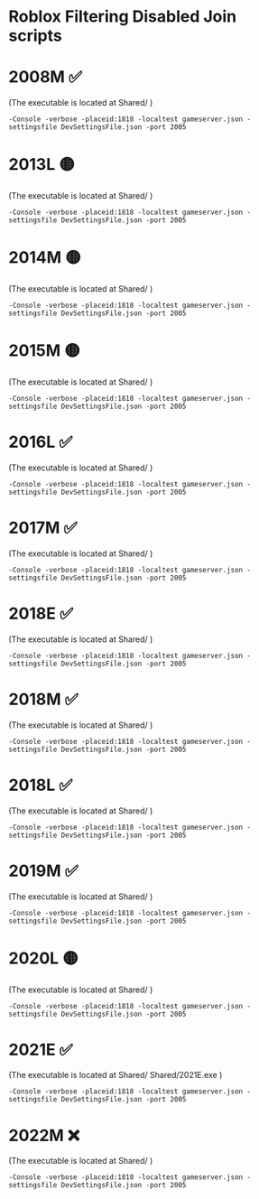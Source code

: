 # Roblox Filtering Disabled Join scripts


# 2008M ✅
(The executable is located at Shared/ )
```
-Console -verbose -placeid:1818 -localtest gameserver.json -settingsfile DevSettingsFile.json -port 2005  
```
# 2013L 🟡
(The executable is located at Shared/ )
```
-Console -verbose -placeid:1818 -localtest gameserver.json -settingsfile DevSettingsFile.json -port 2005
```
# 2014M 🟡
(The executable is located at Shared/ )
```
-Console -verbose -placeid:1818 -localtest gameserver.json -settingsfile DevSettingsFile.json -port 2005
```
# 2015M 🟡
(The executable is located at Shared/ )
```
-Console -verbose -placeid:1818 -localtest gameserver.json -settingsfile DevSettingsFile.json -port 2005
```

# 2016L ✅
(The executable is located at Shared/ )
```
-Console -verbose -placeid:1818 -localtest gameserver.json -settingsfile DevSettingsFile.json -port 2005
```

# 2017M ✅
(The executable is located at Shared/ )
```
-Console -verbose -placeid:1818 -localtest gameserver.json -settingsfile DevSettingsFile.json -port 2005
```

# 2018E ✅
(The executable is located at Shared/ )
```
-Console -verbose -placeid:1818 -localtest gameserver.json -settingsfile DevSettingsFile.json -port 2005
```
# 2018M ✅
(The executable is located at Shared/ )
```
-Console -verbose -placeid:1818 -localtest gameserver.json -settingsfile DevSettingsFile.json -port 2005
```
# 2018L ✅
(The executable is located at Shared/ )
```
-Console -verbose -placeid:1818 -localtest gameserver.json -settingsfile DevSettingsFile.json -port 2005
```

# 2019M ✅
(The executable is located at Shared/ )
```
-Console -verbose -placeid:1818 -localtest gameserver.json -settingsfile DevSettingsFile.json -port 2005
```

# 2020L 🟡
(The executable is located at Shared/ )
```
-Console -verbose -placeid:1818 -localtest gameserver.json -settingsfile DevSettingsFile.json -port 2005
```

# 2021E ✅
(The executable is located at Shared/ Shared/2021E.exe )
```
-Console -verbose -placeid:1818 -localtest gameserver.json -settingsfile DevSettingsFile.json -port 2005
```
# 2022M ❌
(The executable is located at Shared/ )
```
-Console -verbose -placeid:1818 -localtest gameserver.json -settingsfile DevSettingsFile.json -port 2005
```
